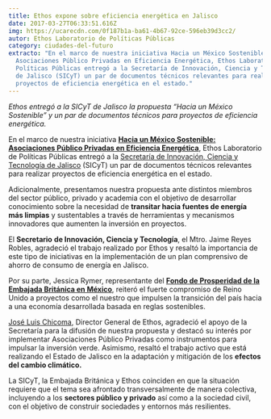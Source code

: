 ```yaml
---
title: Ethos expone sobre eficiencia energética en Jalisco
date: 2017-03-27T06:33:51.616Z
img: https://ucarecdn.com/0f187b1a-ba61-4b67-92ce-596eb39d3cc2/
autor: Ethos Laboratorio de Políticas Públicas
category: ciudades-del-futuro
extracto: "En el marco de nuestra iniciativa Hacia un México Sostenible:
  Asociaciones Público Privadas en Eficiencia Energética, Ethos Laboratorio de
  Políticas Públicas entregó a la Secretaría de Innovación, Ciencia y Tecnología
  de Jalisco (SICyT) un par de documentos técnicos relevantes para realizar
  proyectos de eficiencia energética en el estado."
---
```

*Ethos entregó a la SICyT de Jalisco la propuesta “Hacia un México Sostenible” y un par de documentos técnicos para proyectos de eficiencia energética.*

En el marco de nuestra iniciativa **[Hacia un México Sostenible: Asociaciones Público Privadas en Eficiencia Energética](https://www.ethos.org.mx/es/publicaciones/eficiencia-energetica/resumen/)**, Ethos Laboratorio de Políticas Públicas entregó a la [Secretaría de Innovación, Ciencia y Tecnología de Jalisco](http://sicyt.jalisco.gob.mx/) (SICyT) un par de documentos técnicos relevantes para realizar proyectos de eficiencia energética en el estado. 

Adicionalmente, presentamos nuestra propuesta ante distintos miembros del sector público, privado y academia con el objetivo de desarrollar conocimiento sobre la necesidad de **transitar hacia fuentes de energía más limpias** y sustentables a través de herramientas y mecanismos innovadores que aumenten la inversión en proyectos.

El **Secretario** **de Innovación, Ciencia y Tecnología**, el Mtro. Jaime Reyes Robles, agradeció el trabajo realizado por Ethos y resaltó la importancia de este tipo de iniciativas en la implementación de un plan comprensivo de ahorro de consumo de energía en Jalisco.

Por su parte, Jessica Rymer, representante del **[Fondo de Prosperidad de la Embajada Británica en México](https://www.gov.uk/government/world-location-news/british-embassy-mexico-city-prosperity-fund-call-for-proposals.es-419)**, reiteró el fuerte compromiso de Reino Unido a proyectos como el nuestro que impulsen la transición del país hacia a una economía desarrollada basada en reglas sostenibles.

[José Luis Chicoma](https://twitter.com/joseluischicoma), Director General de Ethos, agradeció el apoyo de la Secretaría para la difusión de nuestra propuesta y destacó su interés por implementar Asociaciones Público Privadas como instrumentos para impulsar la inversión verde. Asimismo, resaltó el trabajo activo que está realizando el Estado de Jalisco en la adaptación y mitigación de los **efectos del cambio climático.**

La SICyT, la Embajada Británica y Ethos coinciden en que la situación requiere que el tema sea afrontado transversalmente de manera colectiva, incluyendo a los **sectores público y privado** así como a la sociedad civil, con el objetivo de construir sociedades y entornos más resilientes.